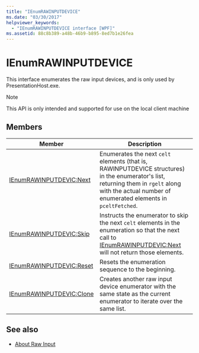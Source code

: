 ```yaml
---
title: "IEnumRAWINPUTDEVICE"
ms.date: "03/30/2017"
helpviewer_keywords: 
  - "IEnumRAWINPUTDEVICE interface [WPF]"
ms.assetid: 88c8b389-a48b-46b9-b895-8ed7b1e26fea
---
```

# IEnumRAWINPUTDEVICE
This interface enumerates the raw input devices, and is only used by PresentationHost.exe.  
  
> [!NOTE]
>  This API is only intended and supported for use on the local client machine  
  
## Members  
  
|Member|Description|  
|------------|-----------------|  
|[IEnumRAWINPUTDEVIC:Next](ienumrawinputdevic-next.md)|Enumerates the next `celt` elements (that is, RAWINPUTDEVICE structures) in the enumerator's list, returning them in `rgelt` along with the actual number of enumerated elements in `pceltFetched`.|  
|[IEnumRAWINPUTDEVIC:Skip](ienumrawinputdevic-skip.md)|Instructs the enumerator to skip the next `celt` elements in the enumeration so that the next call to [IEnumRAWINPUTDEVIC:Next](ienumrawinputdevic-next.md) will not return those elements.|  
|[IEnumRAWINPUTDEVIC:Reset](ienumrawinputdevic-reset.md)|Resets the enumeration sequence to the beginning.|  
|[IEnumRAWINPUTDEVIC:Clone](ienumrawinputdevic-clone.md)|Creates another raw input device enumerator with the same state as the current enumerator to iterate over the same list.|  
  
## See also

- [About Raw Input](/windows/desktop/inputdev/about-raw-input)
